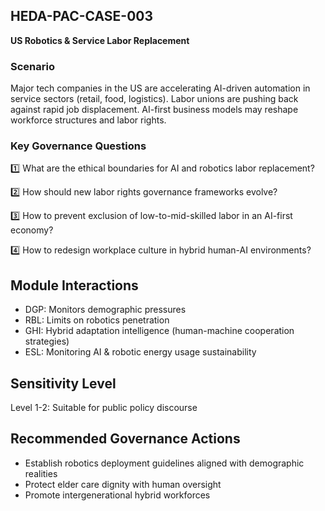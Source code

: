 ## HEDA-PAC-CASE-003
**US Robotics & Service Labor Replacement**

### Scenario
Major tech companies in the US are accelerating AI-driven automation in service sectors (retail, food, logistics).
Labor unions are pushing back against rapid job displacement.
AI-first business models may reshape workforce structures and labor rights.

### Key Governance Questions

1️⃣ What are the ethical boundaries for AI and robotics labor replacement?

2️⃣ How should new labor rights governance frameworks evolve?

3️⃣ How to prevent exclusion of low-to-mid-skilled labor in an AI-first economy?

4️⃣ How to redesign workplace culture in hybrid human-AI environments?


## Module Interactions
- DGP: Monitors demographic pressures
- RBL: Limits on robotics penetration
- GHI: Hybrid adaptation intelligence (human-machine cooperation strategies)
- ESL: Monitoring AI & robotic energy usage sustainability

## Sensitivity Level
Level 1-2: Suitable for public policy discourse

## Recommended Governance Actions
- Establish robotics deployment guidelines aligned with demographic realities
- Protect elder care dignity with human oversight
- Promote intergenerational hybrid workforces

